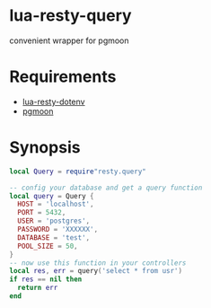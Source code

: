 # lua-resty-query
convenient wrapper for pgmoon

# Requirements
- [lua-resty-dotenv](https://github.com/xiangnanscu/lua-resty-dotenv)
- [pgmoon](https://github.com/xiangnanscu/pgmoon)

# Synopsis
```lua
local Query = require"resty.query"

-- config your database and get a query function
local query = Query {
  HOST = 'localhost',
  PORT = 5432,
  USER = 'postgres',
  PASSWORD = 'XXXXXX',
  DATABASE = 'test',
  POOL_SIZE = 50,
}
-- now use this function in your controllers
local res, err = query('select * from usr')
if res == nil then
  return err
end
```
